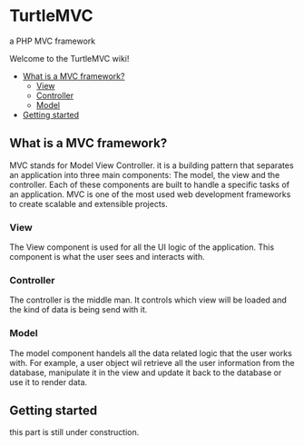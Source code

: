 # TurtleMVC
a PHP MVC framework 

Welcome to the TurtleMVC wiki!

* [What is a MVC framework?](#whatismvc)
  - [View](#view)
  - [Controller](#controller)
  - [Model](#model)
* [Getting started](#getstarted)

## <a name="whatismvc"> What is a MVC framework? </a>


MVC stands for Model View Controller.
it is a building pattern that separates an application into three main components: The model, the view and the controller.
Each of these components are built to handle a specific tasks of an application. MVC is one of the most used web development
frameworks to create scalable and extensible projects.

### <a name="view">View</a>
The View component is used for all the UI logic of the application. This component is what the user sees and interacts with.

### <a name="controller">Controller</a>
The controller is the middle man. It controls which view will be loaded and the kind of data is being send with it.

### <a name="model">Model</a>
The model component handels all the data related logic that the user works with. For example, a user object wil retrieve all the user information from the database, manipulate it in the view and update it back to the database or use it to render data.

## <a name="getstarted">Getting started</a>
this part is still under construction.
